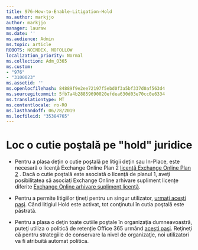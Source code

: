 ```yaml
---
title: 976-How-to-Enable-Litigation-Hold
ms.author: markjjo
author: markjjo
manager: lauraw
ms.date: ''
ms.audience: Admin
ms.topic: article
ROBOTS: NOINDEX, NOFOLLOW
localization_priority: Normal
ms.collection: Adm_O365
ms.custom:
- "976"
- "3100023"
ms.assetid: ''
ms.openlocfilehash: 84889f9e2ee72197f5ebd0f3a5bf337d0af563d4
ms.sourcegitcommit: 5fb7a4b28859690020efdea630d03e70cc0e6334
ms.translationtype: MT
ms.contentlocale: ro-RO
ms.lasthandoff: 06/28/2019
ms.locfileid: "35384765"
---
```

# <a name="place-a-mailbox-on-legal-hold"></a>Loc o cutie poştală pe "hold" juridice

- Pentru a plasa deţin o cutie poştală pe litigii deţin sau In-Place, este necesară o licenţă Exchange Online Plan 2 [licenţă Exchange Online Plan 2](https://docs.microsoft.com/office365/servicedescriptions/office-365-platform-service-description/office-365-plan-options) . Dacă o cutie poştală este asociată o licenţă de planul 1, aveţi posibilitatea să asociaţi Exchange Online arhivare supliment licențe diferite [Exchange Online arhivare supliment licenţă](https://docs.microsoft.com/office365/servicedescriptions/exchange-online-archiving-service-description).

- Pentru a permite litigiilor ţineţi pentru un singur utilizator, [urmaţi aceşti paşi](https://docs.microsoft.com/office365/SecurityCompliance/place-a-mailbox-on-litigation-hold). Când litigiul Hold este activat, tot conţinutul în cutia poştală este păstrată.

- Pentru a plasa o deţin toate cutiile poştale în organizaţia dumneavoastră, puteţi utiliza o politică de retenție Office 365 urmând [aceşti paşi](https://docs.microsoft.com/office365/securitycompliance/retention-policies#applying-a-retention-policy-to-an-entire-organization-or-specific-locations). Reţineţi că pentru strategiile de conservare la nivel de organizaţie, noi utilizatori va fi atribuită automat politica.
